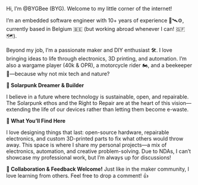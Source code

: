 Hi, I’m @BYGBee (BYG). Welcome to my little corner of the internet!

I’m an embedded software engineer with 10+ years of experience 🚀🛰️⚙️, currently based in Belgium 🇧🇪 (but working abroad whenever I can! 🇬🇫 🗺️).

Beyond my job, I’m a passionate maker and DIY enthusiast 🛠️. I love bringing ideas to life through electronics, 3D printing, and automation. I’m also a wargame player (40k & OPR), a motorcycle rider 🏍️, and a beekeeper 🐝—because why not mix tech and nature?

<b>🌱 Solarpunk Dreamer & Builder</b>

I believe in a future where technology is sustainable, open, and repairable. The Solarpunk ethos and the Right to Repair are at the heart of this vision—extending the life of our devices rather than letting them become e-waste.

<b>🔧 What You’ll Find Here</b>

I love designing things that last: open-source hardware, repairable electronics, and custom 3D-printed parts to fix what others would throw away.
This space is where I share my personal projects—a mix of electronics, automation, and creative problem-solving. Due to NDAs, I can’t showcase my professional work, but I’m always up for discussions!

<b>💬 Collaboration & Feedback Welcome!</b> Just like in the maker community, I love learning from others. Feel free to drop a comment! 👍

<!---
BYGBee/BYGBee is a ✨ special ✨ repository because its `README.md` (this file) appears on your GitHub profile.
You can click the Preview link to take a look at your changes.
--->
